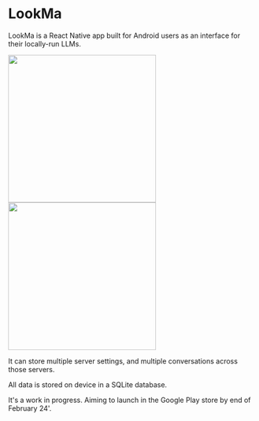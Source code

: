 # LookMa

LookMa is a React Native app built for Android users as an interface for their locally-run LLMs.

<img src="https://i.imgur.com/qmf6I4p.jpeg" width="300">

<img src="https://i.imgur.com/Hn0IuJ6.jpeg" width="300"> 

It can store multiple server settings, and multiple conversations across those servers. 

All data is stored on device in a SQLite database.

It's a work in progress. Aiming to launch in the Google Play store by end of February 24'.